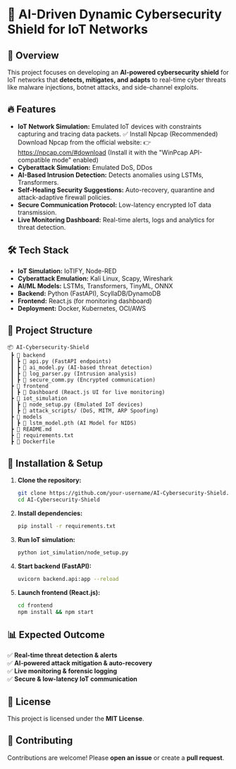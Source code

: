 
# 🚀 AI-Driven Dynamic Cybersecurity Shield for IoT Networks  

## 📌 Overview  
This project focuses on developing an **AI-powered cybersecurity shield** for IoT networks that **detects, mitigates, and adapts** to real-time cyber threats like malware injections, botnet attacks, and side-channel exploits.  

## 🔥 Features  
- **IoT Network Simulation:** Emulated IoT devices with constraints capturing and tracing data packets. 
                             ✅ Install Npcap (Recommended)
  Download Npcap from the official website: 👉 https://npcap.com/#download (Install it with the "WinPcap API-compatible mode" enabled)
- **Cyberattack Simulation:** Emulated DoS, DDos
- **AI-Based Intrusion Detection:** Detects anomalies using LSTMs, Transformers.  
- **Self-Healing Security Suggestions:** Auto-recovery, quarantine and attack-adaptive firewall policies.  
- **Secure Communication Protocol:** Low-latency encrypted IoT data transmission.  
- **Live Monitoring Dashboard:** Real-time alerts, logs and analytics for threat detection.  

## 🛠️ Tech Stack  
- **IoT Simulation:** IoTIFY, Node-RED  
- **Cyberattack Emulation:** Kali Linux, Scapy, Wireshark  
- **AI/ML Models:** LSTMs, Transformers, TinyML, ONNX  
- **Backend:** Python (FastAPI), ScyllaDB/DynamoDB  
- **Frontend:** React.js (for monitoring dashboard)  
- **Deployment:** Docker, Kubernetes, OCI/AWS  

## 📂 Project Structure  
```
📦 AI-Cybersecurity-Shield  
 ┣ 📂 backend  
 ┃ ┣ 📜 api.py (FastAPI endpoints)  
 ┃ ┣ 📜 ai_model.py (AI-based threat detection)  
 ┃ ┣ 📜 log_parser.py (Intrusion analysis)  
 ┃ ┣ 📜 secure_comm.py (Encrypted communication)  
 ┣ 📂 frontend  
 ┃ ┣ 📜 Dashboard (React.js UI for live monitoring)  
 ┣ 📂 iot_simulation  
 ┃ ┣ 📜 node_setup.py (Emulated IoT devices)  
 ┃ ┣ 📜 attack_scripts/ (DoS, MITM, ARP Spoofing)  
 ┣ 📂 models  
 ┃ ┣ 📜 lstm_model.pth (AI Model for NIDS)  
 ┣ 📜 README.md  
 ┣ 📜 requirements.txt  
 ┣ 📜 Dockerfile  
```

## 🚀 Installation & Setup  
1. **Clone the repository:**  
   ```sh  
   git clone https://github.com/your-username/AI-Cybersecurity-Shield.git  
   cd AI-Cybersecurity-Shield  
   ```  
2. **Install dependencies:**  
   ```sh  
   pip install -r requirements.txt  
   ```  
3. **Run IoT simulation:**  
   ```sh  
   python iot_simulation/node_setup.py  
   ```  
4. **Start backend (FastAPI):**  
   ```sh  
   uvicorn backend.api:app --reload  
   ```  
5. **Launch frontend (React.js):**  
   ```sh  
   cd frontend  
   npm install && npm start  
   ```  

## 📊 Expected Outcome  
✅ **Real-time threat detection & alerts**  
✅ **AI-powered attack mitigation & auto-recovery**  
✅ **Live monitoring & forensic logging**  
✅ **Secure & low-latency IoT communication**  

## 📜 License  
This project is licensed under the **MIT License**.  

## 🤝 Contributing  
Contributions are welcome! Please **open an issue** or create a **pull request**.  
